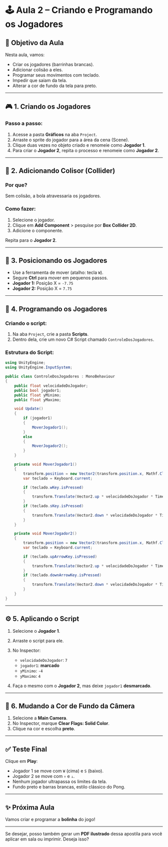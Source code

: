 # 🕹️ Aula 2 – Criando e Programando os Jogadores

## 🎯 Objetivo da Aula

Nesta aula, vamos:

* Criar os jogadores (barrinhas brancas).
* Adicionar colisão a eles.
* Programar seus movimentos com teclado.
* Impedir que saiam da tela.
* Alterar a cor de fundo da tela para preto.

---

## 🎮 1. Criando os Jogadores

### Passo a passo:

1. Acesse a pasta **Gráficos** na aba `Project`.
2. Arraste o sprite do jogador para a área da cena (Scene).
3. Clique duas vezes no objeto criado e renomeie como **Jogador 1**.
4. Para criar o **Jogador 2**, repita o processo e renomeie como **Jogador 2**.

---

## 🧱 2. Adicionando Colisor (Collider)

### Por que?

Sem colisão, a bola atravessaria os jogadores.

### Como fazer:

1. Selecione o jogador.
2. Clique em **Add Component** > pesquise por **Box Collider 2D**.
3. Adicione o componente.

Repita para o **Jogador 2**.

---

## 📏 3. Posicionando os Jogadores

* Use a ferramenta de mover (atalho: tecla `W`).
* Segure **Ctrl** para mover em pequenos passos.
* **Jogador 1:** Posição X = `-7.75`
* **Jogador 2:** Posição X = `7.75`

---

## 🧠 4. Programando os Jogadores

### Criando o script:

1. Na aba `Project`, crie a pasta **Scripts**.
2. Dentro dela, crie um novo C# Script chamado `ControleDosJogadores`.

### Estrutura do Script:

```csharp
using UnityEngine;
using UnityEngine.InputSystem;

public class ControleDosJogadores : MonoBehaviour
{
    public float velocidadeDoJogador;
    public bool jogador1;
    public float yMinimo;
    public float yMaximo;

    void Update()
    {
        if (jogador1)
        {
            MoverJogador1();
        }
        else
        {
            MoverJogador2();
        }
    }

    private void MoverJogador1()
    {
        transform.position = new Vector2(transform.position.x, Mathf.Clamp(transform.position.y, yMinimo, yMaximo));
        var teclado = Keyboard.current;

        if (teclado.wKey.isPressed)
        {
            transform.Translate(Vector2.up * velocidadeDoJogador * Time.deltaTime);
        }
        if (teclado.sKey.isPressed)
        {
            transform.Translate(Vector2.down * velocidadeDoJogador * Time.deltaTime);
        }
    }

    private void MoverJogador2()
    {
        transform.position = new Vector2(transform.position.x, Mathf.Clamp(transform.position.y, yMinimo, yMaximo));
        var teclado = Keyboard.current;

        if (teclado.upArrowKey.isPressed)
        {
            transform.Translate(Vector2.up * velocidadeDoJogador * Time.deltaTime);
        }
        if (teclado.downArrowKey.isPressed)
        {
            transform.Translate(Vector2.down * velocidadeDoJogador * Time.deltaTime);
        }
    }
}
```
---

## ⚙️ 5. Aplicando o Script

1. Selecione o **Jogador 1**.

2. Arraste o script para ele.

3. No Inspector:

   * `velocidadeDoJogador`: `7`
   * `jogador1`: **marcado**
   * `yMinimo`: `-4`
   * `yMaximo`: `4`

4. Faça o mesmo com o **Jogador 2**, mas deixe `jogador1` **desmarcado**.

---

## 🖤 6. Mudando a Cor de Fundo da Câmera

1. Selecione a **Main Camera**.
2. No Inspector, marque **Clear Flags: Solid Color**.
3. Clique na cor e escolha **preto**.

---

## ✅ Teste Final

Clique em **Play**:

* Jogador 1 se move com `W` (cima) e `S` (baixo).
* Jogador 2 se move com `↑` e `↓`.
* Nenhum jogador ultrapassa os limites da tela.
* Fundo preto e barras brancas, estilo clássico do Pong.

---

## ✨ Próxima Aula

Vamos criar e programar a **bolinha** do jogo!

---

Se desejar, posso também gerar um **PDF ilustrado** dessa apostila para você aplicar em sala ou imprimir. Deseja isso?
